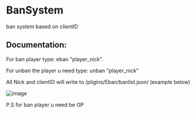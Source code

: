# BanSystem
ban system based on clientID
## Documentation:
For ban player type: eban "player_nick".

For unban the player u need type: unban "player_nick"

 All Nick and clientID will write to /pligins/Eban/banlist.json/ (example below)

![image](https://user-images.githubusercontent.com/59438110/132989591-3681e32a-92cd-4b2d-b0c1-a9a1e9bb3024.png)

P.S for ban player u need be OP


